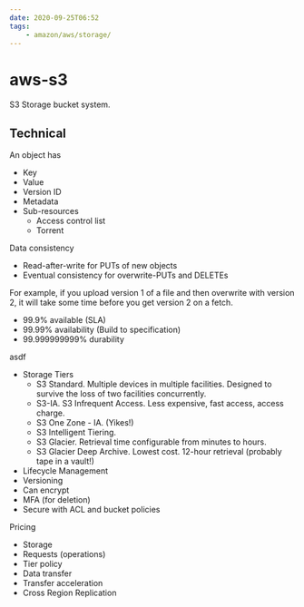 ```yaml
---
date: 2020-09-25T06:52
tags:
    - amazon/aws/storage/
---
```


# aws-s3

S3 Storage bucket system.

## Technical

An object has
* Key
* Value
* Version ID
* Metadata
* Sub-resources
  * Access control list
  * Torrent

Data consistency
* Read-after-write for PUTs of new objects
* Eventual consistency for overwrite-PUTs and DELETEs

For example, if you upload version 1 of a file and then overwrite with version 2, it will take some time before you get version 2 on a fetch.

* 99.9% available (SLA)
* 99.99% availability (Build to specification)
* 99.999999999% durability

asdf

* Storage Tiers
  * S3 Standard. Multiple devices in multiple facilities. Designed to survive the loss of two facilities concurrently.
  * S3-IA. S3 Infrequent Access. Less expensive, fast access, access charge.
  * S3 One Zone - IA. (Yikes!)
  * S3 Intelligent Tiering. 
  * S3 Glacier. Retrieval time configurable from minutes to hours.
  * S3 Glacier Deep Archive. Lowest cost. 12-hour retrieval (probably tape in a vault!)
* Lifecycle Management
* Versioning
* Can encrypt
* MFA (for deletion)
* Secure with ACL and bucket policies

Pricing
* Storage
* Requests (operations)
* Tier policy
* Data transfer
* Transfer acceleration
* Cross Region Replication
